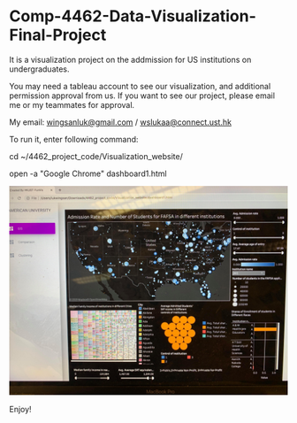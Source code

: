 # Comp-4462-Data-Visualization-Final-Project

It is a visualization project on the addmission for US institutions on undergraduates.

You may need a tableau account to see our visualization, and additional permission approval from us.
If you want to see our project, please email me or my teammates for approval.

My email: wingsanluk@gmail.com / wslukaa@connect.ust.hk

To run it, enter following command:

cd ~/4462_project_code/Visualization_website/

open -a "Google Chrome" dashboard1.html



![alt text](https://github.com/wslukaa/Comp-4462-Data-Visualization-Final-Project/blob/master/59380914_432303314253761_6198328395919523840_n.jpg)

Enjoy!

